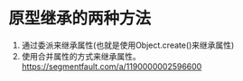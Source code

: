 # 原型继承的两种方法
1. 通过委派来继承属性(也就是使用Object.create()来继承属性)
2. 使用合并属性的方式来继承属性。
https://segmentfault.com/a/1190000002596600
